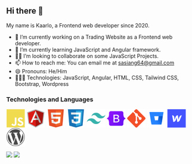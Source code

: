 <h2>Hi there 👋</h2>


My name is Kaarlo, a Frontend web developer since 2020. 


- 🔭 I’m currently working on a Trading Website as a Frontend web developer.
- 🌱 I’m currently learning JavaScript and Angular framework.
- 👯‍♂️ I’m looking to collaborate on some JavaScript Projects.
- 📫 How to reach me: You can email me at sasiang64@gmail.com
- 😄 Pronouns: He/Him
- 👨🏻‍💻 Technologies: JavaScript, Angular, HTML, CSS, Tailwind CSS, Bootstrap, Wordpress

### Technologies and Languages
  
<a href="https://www.javascript.com/" target="_blank"><img align="center" src="https://raw.githubusercontent.com/devicons/devicon/1119b9f84c0290e0f0b38982099a2bd027a48bf1/icons/javascript/javascript-plain.svg" height="50" /></a>
<a href="ttps://angular.io/" target="_blank"><img align="center" src="https://raw.githubusercontent.com/devicons/devicon/1119b9f84c0290e0f0b38982099a2bd027a48bf1/icons/angularjs/angularjs-original.svg" height="50" /></a>
<a href="https://www.w3schools.com/html" target="_blank"><img align="center" src="https://raw.githubusercontent.com/devicons/devicon/1119b9f84c0290e0f0b38982099a2bd027a48bf1/icons/html5/html5-original.svg" height="50" /></a>
<a href="https://www.w3schools.com/css" target="_blank"><img align="center" src="https://raw.githubusercontent.com/devicons/devicon/1119b9f84c0290e0f0b38982099a2bd027a48bf1/icons/css3/css3-original.svg" height="50" /></a>
<a href="https://tailwindcss.com/" target="_blank"><img align="center" src="https://raw.githubusercontent.com/devicons/devicon/1119b9f84c0290e0f0b38982099a2bd027a48bf1/icons/tailwindcss/tailwindcss-plain.svg" height="50" /></a>
<a href="https://getbootstrap.com/" target="_blank"><img align="center" src="
https://raw.githubusercontent.com/devicons/devicon/1119b9f84c0290e0f0b38982099a2bd027a48bf1/icons/bootstrap/bootstrap-original.svg" height="50" /></a>
<a href="https://git-scm.com/" target="_blank"><img align="center" src="https://raw.githubusercontent.com/devicons/devicon/1119b9f84c0290e0f0b38982099a2bd027a48bf1/icons/git/git-original.svg" height="50" /></a>
<a href="https://bitbucket.org/" target="_blank"><img align="center" src="https://raw.githubusercontent.com/devicons/devicon/1119b9f84c0290e0f0b38982099a2bd027a48bf1/icons/bitbucket/bitbucket-original.svg" height="50" /></a>
<a href="https://webflow.com/" target="_blank"><img align="center" src="https://raw.githubusercontent.com/devicons/devicon/1119b9f84c0290e0f0b38982099a2bd027a48bf1/icons/webflow/webflow-original.svg" height="50" /></a>
<a href="https://wordpress.com/" target="_blank"><img align="center" src="https://raw.githubusercontent.com/devicons/devicon/1119b9f84c0290e0f0b38982099a2bd027a48bf1/icons/wordpress/wordpress-plain.svg" height="50" /></a>


<img src="https://github-readme-streak-stats.herokuapp.com?user=kaarlosasiang&theme=tokyonight" width="600">
<img src="https://github-readme-stats.vercel.app/api?username=kaarlosasiang&show_icons=true&theme=tokyonight" width="600">
